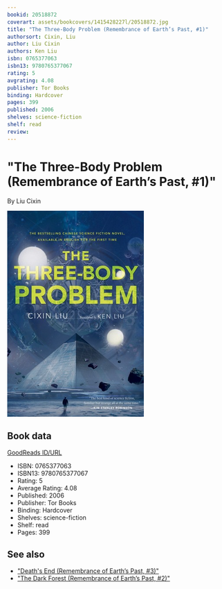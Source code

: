 ```yaml
---
bookid: 20518872
coverart: assets/bookcovers/1415428227l/20518872.jpg
title: "The Three-Body Problem (Remembrance of Earth’s Past, #1)"
authorsort: Cixin, Liu
author: Liu Cixin
authors: Ken Liu
isbn: 0765377063
isbn13: 9780765377067
rating: 5
avgrating: 4.08
publisher: Tor Books
binding: Hardcover
pages: 399
published: 2006
shelves: science-fiction
shelf: read
review: 
---
```


# "The Three-Body Problem (Remembrance of Earth’s Past, #1)"

By Liu Cixin

![](../../assets/bookcovers/1415428227l/20518872.jpg)

## Book data

[GoodReads ID/URL](https://www.goodreads.com/book/show/20518872)

- ISBN: 0765377063
- ISBN13: 9780765377067
- Rating: 5
- Average Rating: 4.08
- Published: 2006
- Publisher: Tor Books
- Binding: Hardcover
- Shelves: science-fiction
- Shelf: read
- Pages: 399


## See also

- ["Death's End (Remembrance of Earth’s Past, #3)"](Deaths_End_Remembrance_of_Earth’s_Past__3.md)
- ["The Dark Forest (Remembrance of Earth’s Past, #2)"](The_Dark_Forest_Remembrance_of_Earth’s_Past__2.md)
